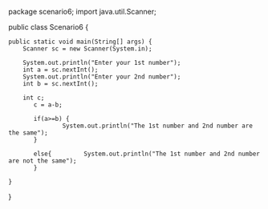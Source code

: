 package scenario6;
import java.util.Scanner;

public class Scenario6 {

   
    public static void main(String[] args) {
        Scanner sc = new Scanner(System.in);
        
        System.out.println("Enter your 1st number");
        int a = sc.nextInt();
        System.out.println("Enter your 2nd number");
        int b = sc.nextInt();
        
        int c;
           c = a-b;
           
           if(a>=b) {
                   System.out.println("The 1st number and 2nd number are the same");
           }
          
           else{         System.out.println("The 1st number and 2nd number are not the same");
           }

    }
}
